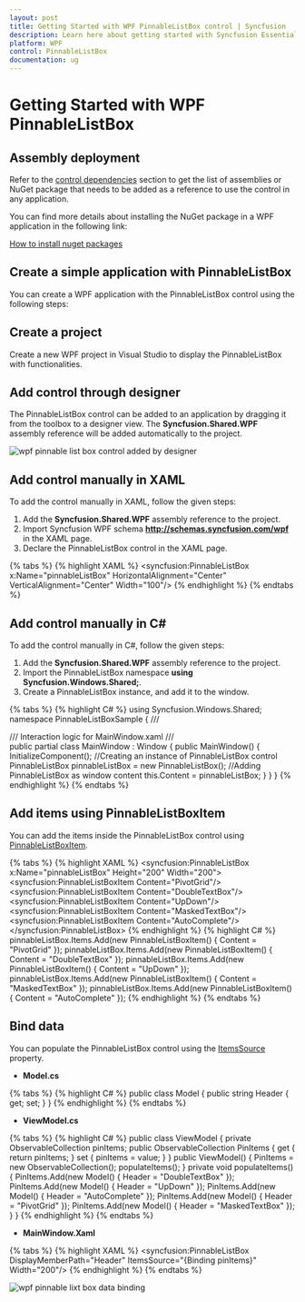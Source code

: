 ```yaml
---
layout: post
title: Getting Started with WPF PinnableListBox control | Syncfusion
description: Learn here about getting started with Syncfusion Essential Studio WPF PinnableListBox control, its elements and more.
platform: WPF
control: PinnableListBox
documentation: ug
---
```


# Getting Started with WPF PinnableListBox

## Assembly deployment

Refer to the [control dependencies](https://help.syncfusion.com/wpf/control-dependencies#pinnablelistbox) section to get the list of assemblies or NuGet package that needs to be added as a reference to use the control in any application.

You can find more details about installing the NuGet package in a WPF application in the following link: 

[How to install nuget packages](https://help.syncfusion.com/wpf/visual-studio-integration/nuget-packages)

## Create a simple application with PinnableListBox

You can create a WPF application with the PinnableListBox control using the following steps:

## Create a project

Create a new WPF project in Visual Studio to display the PinnableListBox with functionalities.

## Add control through designer

The PinnableListBox control can be added to an application by dragging it from the toolbox to a designer view. The **Syncfusion.Shared.WPF** assembly reference will be added automatically to the project.

![wpf pinnable list box control added by designer](Getting-Started-images/wpf-pinnable-list-box-control-added-by-designer.png)

## Add control manually in XAML

To add the control manually in XAML, follow the given steps:

1. Add the **Syncfusion.Shared.WPF** assembly reference to the project.
2. Import Syncfusion WPF schema **http://schemas.syncfusion.com/wpf** in the XAML page.
3. Declare the PinnableListBox control in the XAML page.

{% tabs %}
{% highlight XAML %}
<Window xmlns="http://schemas.microsoft.com/winfx/2006/xaml/presentation"
        xmlns:x="http://schemas.microsoft.com/winfx/2006/xaml"
        xmlns:syncfusion="http://schemas.syncfusion.com/wpf" 
        x:Class="PinnableListBoxSample.MainWindow"
        Title="PinnableListBox Sample" Height="350" Width="525">
    <Grid>
        <!-- Adding PinnableListBox control -->
        <syncfusion:PinnableListBox x:Name="pinnableListBox" HorizontalAlignment="Center" VerticalAlignment="Center" Width="100"/>
    </Grid>
</Window>
{% endhighlight %}
{% endtabs %}

## Add control manually in C\#

To add the control manually in C#, follow the given steps:

1. Add the **Syncfusion.Shared.WPF** assembly reference to the project. 
2. Import the PinnableListBox namespace **using Syncfusion.Windows.Shared;**.
3. Create a PinnableListBox instance, and add it to the window.

{% tabs %}
{% highlight C# %}
using Syncfusion.Windows.Shared;
namespace PinnableListBoxSample
{
    /// <summary>
    /// Interaction logic for MainWindow.xaml
    /// </summary>
    public partial class MainWindow : Window
    {
        public MainWindow()
        {
            InitializeComponent();
            //Creating an instance of PinnableListBox control
            PinnableListBox pinnableListBox = new PinnableListBox();
            //Adding PinnableListBox as window content
            this.Content = pinnableListBox;
        } 
    }
}
{% endhighlight %}
{% endtabs %}

## Add items using PinnableListBoxItem

You can add the items inside the PinnableListBox control using [PinnableListBoxItem](https://help.syncfusion.com/cr/wpf/Syncfusion.Windows.Shared.PinnableListBoxItem.html).

{% tabs %}
{% highlight XAML %}
<syncfusion:PinnableListBox x:Name="pinnableListBox" Height="200" Width="200">
  <syncfusion:PinnableListBoxItem Content="PivotGrid"/>
  <syncfusion:PinnableListBoxItem Content="DoubleTextBox"/>
  <syncfusion:PinnableListBoxItem Content="UpDown"/>
  <syncfusion:PinnableListBoxItem Content="MaskedTextBox"/>
  <syncfusion:PinnableListBoxItem Content="AutoComplete"/>
</syncfusion:PinnableListBox>
{% endhighlight %}
{% highlight C# %}
pinnableListBox.Items.Add(new PinnableListBoxItem() { Content = "PivotGrid" });
pinnableListBox.Items.Add(new PinnableListBoxItem() { Content = "DoubleTextBox" });
pinnableListBox.Items.Add(new PinnableListBoxItem() { Content = "UpDown" });
pinnableListBox.Items.Add(new PinnableListBoxItem() { Content = "MaskedTextBox" });
pinnableListBox.Items.Add(new PinnableListBoxItem() { Content = "AutoComplete" });
{% endhighlight %}
{% endtabs %}

## Bind data

You can populate the PinnableListBox control using the [ItemsSource](https://learn.microsoft.com/en-us/dotnet/api/system.windows.controls.itemscontrol.itemssourceproperty?view=netframework-4.7.2) property. 

* **Model.cs**

{% tabs %}
{% highlight C# %}
public class Model
{
    public string Header
	{
	    get;
	    set;
	}
}
{% endhighlight %}
{% endtabs %}

* **ViewModel.cs**

{% tabs %}
{% highlight C# %}
public class ViewModel
{
	private ObservableCollection<Model> pinItems;
	public ObservableCollection<Model> PinItems
	{
	   get { return pinItems; }
	   set { pinItems = value; }
	}
	public ViewModel()
	{
		PinItems = new ObservableCollection<Model>();
		populateItems();
	}
	private void populateItems()
	{
		PinItems.Add(new Model() { Header = "DoubleTextBox" });
		PinItems.Add(new Model() { Header = "UpDown" });
		PinItems.Add(new Model() { Header = "AutoComplete" });
		PinItems.Add(new Model() { Header = "PivotGrid" });
		PinItems.Add(new Model() { Header = "MaskedTextBox" });
	}
}
{% endhighlight %}
{% endtabs %}

* **MainWindow.Xaml**

{% tabs %}
{% highlight XAML %}
<syncfusion:PinnableListBox DisplayMemberPath="Header" ItemsSource="{Binding pinItems}" Width="200"/>
{% endhighlight %}
{% endtabs %}

![wpf pinnable lixt box data binding](Binding-Support_images/Binding-Support_img1.png)